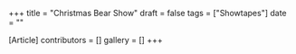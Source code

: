 +++
title = "Christmas Bear Show"
draft = false
tags = ["Showtapes"]
date = ""

[Article]
contributors = []
gallery = []
+++